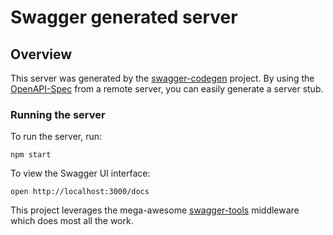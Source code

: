 # Swagger generated server

## Overview

This server was generated by the [swagger-codegen](https://github.com/swagger-api/swagger-codegen) project.  By using the [OpenAPI-Spec](https://github.com/OAI/OpenAPI-Specification) from a remote server, you can easily generate a server stub.

### Running the server

To run the server, run:

```shell
npm start
```

To view the Swagger UI interface:

```text
open http://localhost:3000/docs
```

This project leverages the mega-awesome [swagger-tools](https://github.com/apigee-127/swagger-tools) middleware which does most all the work.
